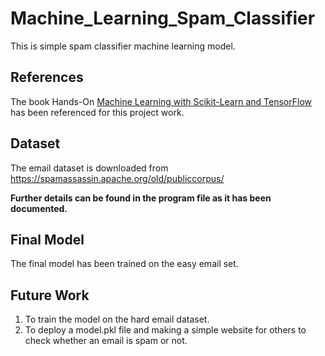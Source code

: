# Machine_Learning_Spam_Classifier
This is simple spam classifier machine learning model.

## References
The book Hands-On [Machine Learning with Scikit-Learn and TensorFlow](https://www.amazon.com/Hands-Machine-Learning-Scikit-Learn-TensorFlow/dp/1491962291) has been referenced for this project work.

## Dataset
The email dataset is downloaded from https://spamassassin.apache.org/old/publiccorpus/

**Further details can be found in the program file as it has been documented.**

## Final Model
The final model has been trained on the easy email set. 

## Future Work
1. To train the model on the hard email dataset.
2. To deploy a model.pkl file and making a simple website for others to check whether an email is spam or not.

